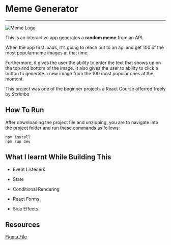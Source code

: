 
# Meme Generator
---

![Meme Logo](https://res.cloudinary.com/ddguot7sx/image/upload/v1665527565/MemeLogo_d8ad9p.png)



This is an interactive app generates a __random meme__ from an API. 

When the app first loads, it's going to reach out to an api and get 100 of the most popularmeme images at that time.

Furthermore, it gives the user the ability to enter the text that shows up on the top and bottom of the image. 
It also gives the user to ability to click a button to generate a new image from the 100 most popular ones at the moment. 

This project was one of the beginner projects a React Course offerred freely by *Scrimba*

## How To Run
After downloading the project file and unzipping, you are to navigate into the project folder and run these commands as follows:

    npm install
    npm run dev



## What I learnt While Building This

- Event Listeners 

- State
- Conditional Rendering
- React Forms
- Side Effects 


## Resources

[Figma File](https://www.figma.com/file/MoLwFPHNHJVrzdFurxHzNV/Meme-Generator?node-id=0%3A1 "Meme Generator")




